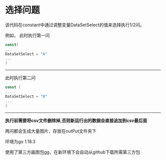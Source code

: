 # 选择问题

该代码在constant中通过调整变量DataSetSelect的值来选择执行1/2问。

例如， 此时执行第一问

```go
const(
...
DataSetSelect = "A"
...
)
```

***
此时执行第二问

```go
const (
...
DataSetSelect = "B"
...
)
```

***

**执行前需要将csv文件删除掉,否则新运行出的数据会直接追加到csv最后面**

两问都会生成大量图片，存放在outPut文件夹下

环境为go 1.18.3

使用了第三方画图包gg，在新环境下会自动从github下载所需第三方包